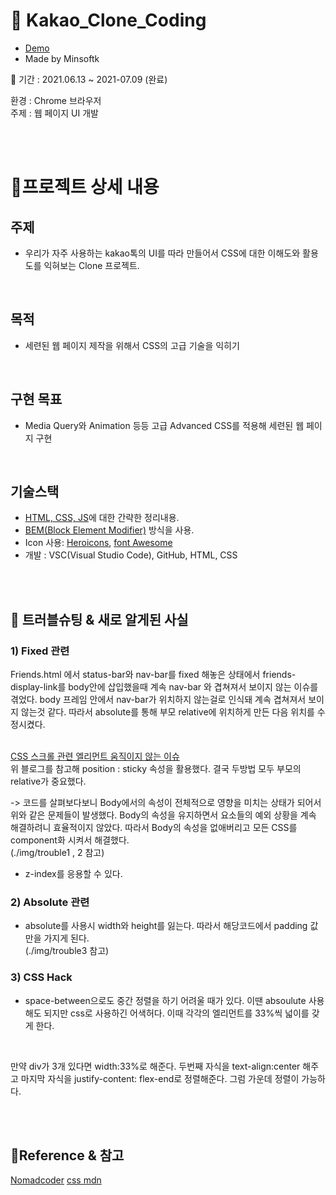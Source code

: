 # 🥊 Kakao_Clone_Coding  
* [Demo](https://minsoftk.github.io/kakao_project/)
* Made by Minsoftk  

📆 기간 : 2021.06.13 ~ 2021-07.09 (완료)  

환경 : Chrome 브라우저  
주제 : 웹 페이지 UI 개발  



<br/>
<br/>

# 📑프로젝트 상세 내용
## 주제
* 우리가 자주 사용하는 kakao톡의 UI를 따라 만들어서 CSS에 대한 이해도와 활용도를 익혀보는 Clone 프로젝트.
<br/>

## 목적
* 세련된 웹 페이지 제작을 위해서 CSS의 고급 기술을 익히기
<br/>

## 구현 목표
* Media Query와 Animation 등등 고급 Advanced CSS를 적용해 세련된 웹 페이지 구현
<br/>

## 기술스택
* [HTML, CSS, JS](https://github.com/MinsoftK/TIL/tree/master/HTML-CSS-JS)에 대한 간략한 정리내용.
* [BEM(Block Element Modifier)](https://velog.io/@ylem76/BEM) 방식을 사용.
* Icon 사용: [Heroicons](https://heroicons.dev/), [font Awesome](https://fontawesome.com/)
* 개발 : VSC(Visual Studio Code), GitHub, HTML, CSS

<br/>
<br/>

## 🔔 트러블슈팅 & 새로 알게된 사실
### 1) Fixed 관련
 Friends.html 에서 status-bar와 nav-bar를 fixed 해놓은 상태에서 friends-display-link를 body안에 삽입했을때 계속 nav-bar 와 겹쳐져서 보이지 않는 이슈를 겪었다. body 프레임 안에서 nav-bar가 위치하지 않는걸로 인식돼 계속 겹쳐져서 보이지 않는것 같다. 따라서 absolute를 통해 부모 relative에 위치하게 만든 다음 위치를 수정시켰다.  
<br/>

[CSS 스크롤 관련 엘리먼트 움직이지 않는 이슈](https://www.notion.so/minsoftk/39b928dcefd84677992333ed08379a42#dddc90c8e1144638a3811e0d099c1dd6)  
위 블로그를 참고해 position : sticky 속성을 활용했다. 결국 두방법 모두 부모의 relative가 중요했다.

-> 코드를 살펴보다보니 Body에서의 속성이 전체적으로 영향을 미치는 상태가 되어서 위와 같은 문제들이 발생했다. Body의 속성을 유지하면서 요소들의 예외 상황을 계속 해결하려니 효율적이지 않았다. 따라서 Body의 속성을 없애버리고 모든 CSS를 component화 시켜서 해결했다.  
(./img/trouble1 , 2 참고)

* z-index를 응용할 수 있다.

### 2) Absolute 관련
 * absolute를 사용시 width와 height를 잃는다. 따라서 해당코드에서 padding 값만을 가지게 된다.  
 (./img/trouble3 참고)

### 3) CSS Hack
* space-between으로도 중간 정렬을 하기 어려울 때가 있다. 이땐 absoulute 사용해도 되지만 css로 사용하긴 어색허다. 이때 각각의 엘리먼트를 33%씩 넓이를 갖게 한다.  
<br/>

만약 div가 3개 있다면 width:33%로 해준다.
두번째 자식을 text-align:center 해주고
마지막 자식을 justify-content: flex-end로 정렬해준다.
그럼 가운데 정렬이 가능하다.


<br/>
<br/>


## 📕Reference & 참고
[Nomadcoder](https://nomadcoders.co/)
[css mdn](https://developer.mozilla.org/ko/docs/Web/CSS/Reference)
